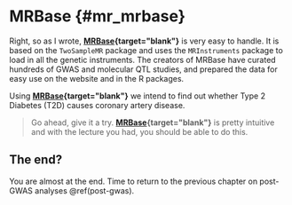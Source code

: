 # MRBase {#mr_mrbase}
<!-- ![](./img/_headers/banner_man_standing_dna.png){width=100%} -->





Right, so as I wrote, **[MRBase](http://www.mrbase.org/){target="blank"}** is very easy to handle. It is based on the `TwoSampleMR` package and uses the `MRInstruments` package to load in all the genetic instruments. The creators of MRBase have curated hundreds of GWAS and molecular QTL studies, and prepared the data for easy use on the website and in the R packages.

Using **[MRBase](http://www.mrbase.org/){target="blank"}** we intend to find out whether Type 2 Diabetes (T2D) causes coronary artery disease.

> Go ahead, give it a try. **[MRBase](http://www.mrbase.org/){target="blank"}** is pretty intuitive and with the lecture you had, you should be able to do this.

## The end?

You are almost at the end. Time to return to the previous chapter on post-GWAS analyses \@ref(post-gwas).

<script>
title=document.getElementById('header');
title.innerHTML = '<img src="./img/headers/banner_man_standing_dna.png" alt="MRBase">' + title.innerHTML
</script>
